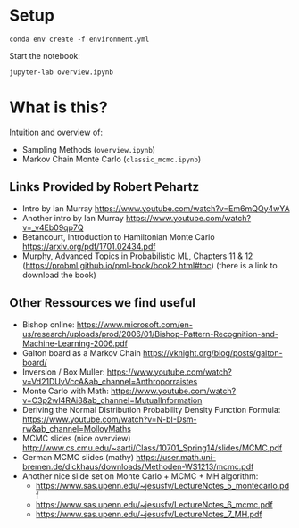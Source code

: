 # Setup

```
conda env create -f environment.yml
```

Start the notebook:
```
jupyter-lab overview.ipynb
```
# What is this?

Intuition and overview of:
* Sampling Methods (`overview.ipynb`)
* Markov Chain Monte Carlo (`classic_mcmc.ipynb`)


## Links Provided by Robert Pehartz
* Intro by Ian Murray https://www.youtube.com/watch?v=Em6mQQy4wYA
* Another intro by Ian Murray https://www.youtube.com/watch?v=_v4Eb09qp7Q
* Betancourt, Introduction to Hamiltonian Monte Carlo https://arxiv.org/pdf/1701.02434.pdf
* Murphy, Advanced Topics in Probabilistic ML, Chapters 11 & 12 (https://probml.github.io/pml-book/book2.html#toc) (there is a link to download the book)


## Other Ressources we find useful
* Bishop online: https://www.microsoft.com/en-us/research/uploads/prod/2006/01/Bishop-Pattern-Recognition-and-Machine-Learning-2006.pdf
* Galton board as a Markov Chain https://vknight.org/blog/posts/galton-board/
* Inversion / Box Muller: https://www.youtube.com/watch?v=Vd21DUyVccA&ab_channel=Anthroporraistes
* Monte Carlo with Math: https://www.youtube.com/watch?v=C3p2wI4RAi8&ab_channel=MutualInformation
* Deriving the Normal Distribution Probability Density Function Formula: https://www.youtube.com/watch?v=N-bI-Dsm-rw&ab_channel=MolloyMaths
* MCMC slides (nice overview) http://www.cs.cmu.edu/~aarti/Class/10701_Spring14/slides/MCMC.pdf
* German MCMC slides (mathy) https://user.math.uni-bremen.de/dickhaus/downloads/Methoden-WS1213/mcmc.pdf
* Another nice slide set on Monte Carlo + MCMC + MH algorithm:
    * https://www.sas.upenn.edu/~jesusfv/LectureNotes_5_montecarlo.pdf
    * https://www.sas.upenn.edu/~jesusfv/LectureNotes_6_mcmc.pdf
    * https://www.sas.upenn.edu/~jesusfv/LectureNotes_7_MH.pdf